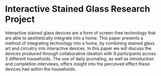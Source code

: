 # Interactive Stained Glass Research Project
Interactive stained glass devices are a form of screen-free technology that are able to aesthetically integrate into a home. This paper presents a method of integrating technology into a home, by combining stained glass art and circuitry into interactive devices. 
In this paper we will discuss the devices produced through collaborative ideation with 9 participants across 3 different households. The use of daily journaling, as well as introduction and completion interviews, offers insight into the perceived effect these devices had within the households.
